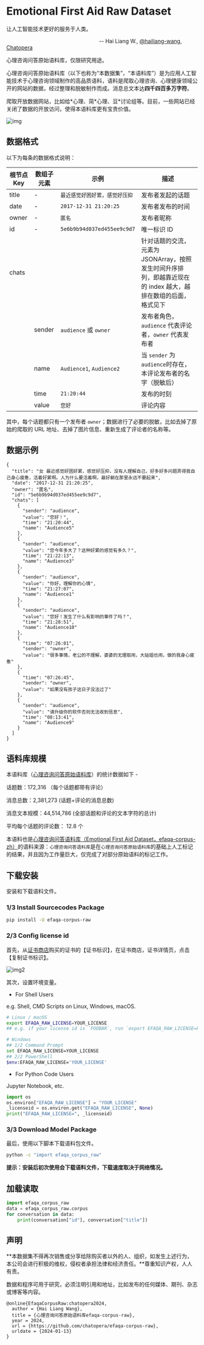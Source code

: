 # Emotional First Aid Raw Dataset

让人工智能技术更好的服务于人类。
<div align=left>

&nbsp;&nbsp;&nbsp;&nbsp;&nbsp;&nbsp;&nbsp;&nbsp;&nbsp;&nbsp;&nbsp;&nbsp;&nbsp;&nbsp;&nbsp;&nbsp;&nbsp;&nbsp;&nbsp;&nbsp;&nbsp;&nbsp;&nbsp;&nbsp;&nbsp;&nbsp;&nbsp;&nbsp;&nbsp;&nbsp;&nbsp;&nbsp;&nbsp;&nbsp;&nbsp;&nbsp;&nbsp;&nbsp;&nbsp;&nbsp;&nbsp;&nbsp;&nbsp;&nbsp;&nbsp;&nbsp;&nbsp;&nbsp;&nbsp;&nbsp;&nbsp;&nbsp;&nbsp;&nbsp;&nbsp;&nbsp;&nbsp;&nbsp;&nbsp;&nbsp;&nbsp;&nbsp;-- Hai Liang W., [@hailiang-wang](https://github.com/hailiang-wang), [Chatopera](https://www.chatopera.com/) 
</div>

心理咨询问答原始语料库，仅限研究用途。

心理咨询问答原始语料库（以下也称为“本数据集”，“本语料库”）是为应用人工智能技术于心理咨询领域制作的高品质语料，语料是爬取心理咨询、心理健康领域公开的网站的数据，经过整理和脱敏制作而成。消息总文本达**四千四百多万字符**。

爬取开放数据网站，比如给\*心理、简\*心理、豆\*讨论组等。目前，一些网站已经关闭了数据的开放访问，使得本语料库更有宝贵价值。

![img](./assets/screenshot_20240113084135.jpg)

## 数据格式

以下为每条的数据格式说明：

| 根节点 Key | 数组子元素 | 示例 | 描述 |
| --- | --- | --- | --- |
| title | - | `最近感觉好困好累，感觉好压抑` | 发布者发起的话题 |
| date | - | `2017-12-31 21:20:25` | 发布者发布的时间 |
| owner | - | `匿名` | 发布者昵称 |
| id | - | `5e6b9b94d037ed455ee9c9d7` | 唯一标识 ID |
| chats |  |  | 针对话题的交流，元素为 JSONArray，按照发生时间升序排列，即越靠近现在的 index 越大，越排在数组的后面，格式见下 |
| | sender | `audience` 或 `owner` | 发布者角色，`audience` 代表评论者，`owner` 代表发布者 |
| | name | `Audience1`, `Audience2` | 当 `sender` 为`audience`时存在，本评论发布者的名字（脱敏后） |
| | time | `21:20:44` | 发布的时刻 | 
| | value | `您好` | 评论内容 |

其中，每个话题都只有一个发布者 `owner`；数据进行了必要的脱敏，比如去掉了原始的爬取的 URL 地址、去掉了图片信息、重新生成了评论者的名称等。

## 数据示例

```
{
  "title": "女 最近感觉好困好累，感觉好压抑，没有人理解自己，好多好多问题弄得我自己身心疲惫，活着好累啊。人为什么要活着啊，最好躺在那里永远不要起来",
  "date": "2017-12-31 21:20:25",
  "owner": "匿名",
  "id": "5e6b9b94d037ed455ee9c9d7",
  "chats": [
    {
      "sender": "audience",
      "value": "您好！",
      "time": "21:20:44",
      "name": "Audience5"
    },
    {
      "sender": "audience",
      "value": "您今年多大了？这种好累的感觉有多久？",
      "time": "21:22:13",
      "name": "Audience3"
    },
    {
      "sender": "audience",
      "value": "你好，理解你的心情",
      "time": "21:27:07",
      "name": "Audience1"
    },
    {
      "sender": "audience",
      "value": "您好！发生了什么有影响的事件了吗？",
      "time": "21:28:51",
      "name": "Audience10"
    },
    {
      "time": "07:26:01",
      "sender": "owner",
      "value": "很多事情，老公的不理解，婆婆的无理取闹，大姑姐也闹，做的我身心疲惫"
    },
    {
      "time": "07:26:45",
      "sender": "owner",
      "value": "如果没有孩子这日子没法过了"
    },
    {
      "sender": "audience",
      "value": "请升级你的软件否则无法收到信息",
      "time": "08:13:41",
      "name": "Audience9"
    }
  ]
}
```

## 语料库规模

本语料库（[心理咨询问答原始语料库](https://github.com/chatopera/efaqa-corpus-raw)）的统计数据如下 -

话题数：172,316 （每个话题都带有评论）

消息总数：2,381,273 (话题+评论的消息总数)

消息文本规模：44,514,786 (全部话题和评论的文本字符的总计)

平均每个话题的评论数： 12.8 个

本语料也是[心理咨询问答语料库（Emotional First Aid Dataset，efaqa-corpus-zh）](https://github.com/chatopera/efaqa-corpus-zh)的语料来源：`心理咨询问答语料库`是在`心理咨询问答原始语料库`的基础上人工标记的结果，并且因为工作量巨大，仅完成了对部分原始语料的标记工作。

## 下载安装

安装和下载语料文件。

### 1/3 Install Sourcecodes Package

```bash
pip install -U efaqa-corpus-raw
```

### 2/3 Config license id

首先，从[证书商店](https://store.chatopera.com/product/efaqa002)购买的证书的【证书标识】，在证书商店，证书详情页，点击【复制证书标识】。

![img2](./assets/screenshot_20240113112212.png)

其次，设置环境变量。

* For Shell Users

e.g. Shell, CMD Scripts on Linux, Windows, macOS.

```bash
# Linux / macOS
export EFAQA_RAW_LICENSE=YOUR_LICENSE
## e.g. if your license id is `FOOBAR`, run `export EFAQA_RAW_LICENSE=FOOBAR`

# Windows
## 1/2 Command Prompt
set EFAQA_RAW_LICENSE=YOUR_LICENSE
## 2/2 PowerShell
$env:EFAQA_RAW_LICENSE='YOUR_LICENSE'
```

* For Python Code Users

Jupyter Notebook, etc.

```python
import os
os.environ["EFAQA_RAW_LICENSE"] = "YOUR_LICENSE"
_licenseid = os.environ.get("EFAQA_RAW_LICENSE", None)
print("EFAQA_RAW_LICENSE=", _licenseid)
```

### 3/3 Download Model Package

最后，使用以下脚本下载语料包文件。

```bash
python -c "import efaqa_corpus_raw"
```

**提示：安装后初次使用会下载语料文件，下载速度取决于网络情况。**

## 加载读取

```python
import efaqa_corpus_raw
data = efaqa_corpus_raw.corpus
for conversation in data:
    print(conversation["id"], conversation["title"])
```

## 声明

**本数据集不得再次销售或分享给除购买者以外的人、组织，如发生上述行为，本公司会进行积极的维权，侵权者承担法律和经济责任。**尊重知识产权，人人有责。

数据和程序可用于研究，必须注明引用和地址，比如发布的任何媒体、期刊、杂志或博客等内容。

```
@online{EfaqaCorpusRaw:chatopera2024,
  author = {Hai Liang Wang},
  title = {心理咨询问答原始语料库efaqa-corpus-raw},
  year = 2024,
  url = {https://github.com/chatopera/efaqa-corpus-raw},
  urldate = {2024-01-13}
}
```